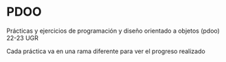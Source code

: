 # PDOO
Prácticas y ejercicios de programación y diseño orientado a objetos (pdoo) 22-23 UGR

Cada práctica va en una rama diferente para ver el progreso realizado
